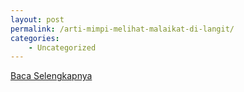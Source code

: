 ```yaml
---
layout: post
permalink: /arti-mimpi-melihat-malaikat-di-langit/
categories:
    - Uncategorized
---
```


[Baca Selengkapnya](/07)